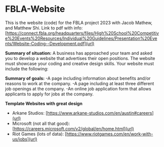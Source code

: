 # FBLA-Website
This is the website (code) for the FBLA project 2023 with Jacob Mathew, and Matthew Shi.
Link to pdf with info: [https://connect.fbla.org/headquarters/files/High%20School%20Competitive%20Events%20Resources/Individual%20Guidelines/Presentation%20Events/Website-Coding--Development.pdf](url)

**Summary of situation:** 
A business has approached your team and asked you to develop a website that advertises
their open positions. The website must showcase your coding and creative design skills. Your
website must include the following:

**Summary of goals:**
  -A page including information about benefits and/or reasons to work at the company.
  -A page including at least three different job openings at the company.
  -An online job application form that allows applicants to apply for jobs at the company.

**Template Websites with great design**
  - Arkane Studios: [https://www.arkane-studios.com/en/austin#careers](url)
  - Microsoft (not all that good): [https://careers.microsoft.com/v2/global/en/home.html](url)
  - Riot Games (lots of data): [https://www.riotgames.com/en/work-with-us/jobs](url)
